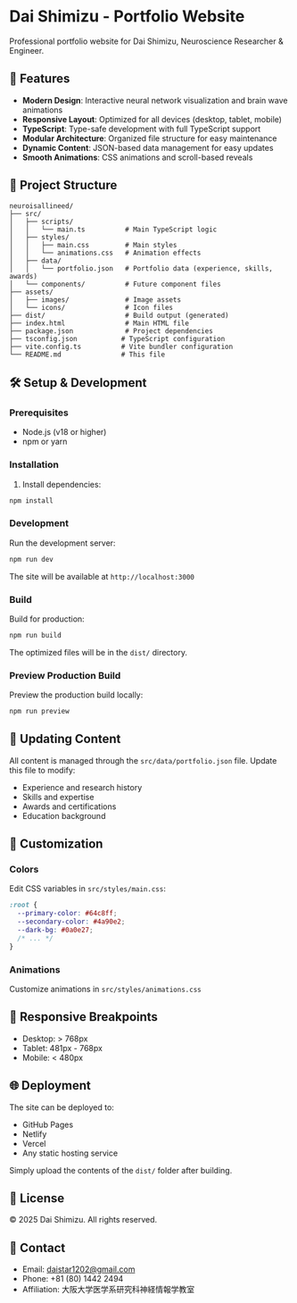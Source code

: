 # Dai Shimizu - Portfolio Website

Professional portfolio website for Dai Shimizu, Neuroscience Researcher & Engineer.

## 🚀 Features

- **Modern Design**: Interactive neural network visualization and brain wave animations
- **Responsive Layout**: Optimized for all devices (desktop, tablet, mobile)
- **TypeScript**: Type-safe development with full TypeScript support
- **Modular Architecture**: Organized file structure for easy maintenance
- **Dynamic Content**: JSON-based data management for easy updates
- **Smooth Animations**: CSS animations and scroll-based reveals

## 📁 Project Structure

```
neuroisallineed/
├── src/
│   ├── scripts/
│   │   └── main.ts          # Main TypeScript logic
│   ├── styles/
│   │   ├── main.css         # Main styles
│   │   └── animations.css   # Animation effects
│   ├── data/
│   │   └── portfolio.json   # Portfolio data (experience, skills, awards)
│   └── components/          # Future component files
├── assets/
│   ├── images/              # Image assets
│   └── icons/               # Icon files
├── dist/                    # Build output (generated)
├── index.html               # Main HTML file
├── package.json             # Project dependencies
├── tsconfig.json           # TypeScript configuration
├── vite.config.ts          # Vite bundler configuration
└── README.md               # This file
```

## 🛠️ Setup & Development

### Prerequisites
- Node.js (v18 or higher)
- npm or yarn

### Installation

1. Install dependencies:
```bash
npm install
```

### Development

Run the development server:
```bash
npm run dev
```

The site will be available at `http://localhost:3000`

### Build

Build for production:
```bash
npm run build
```

The optimized files will be in the `dist/` directory.

### Preview Production Build

Preview the production build locally:
```bash
npm run preview
```

## 📝 Updating Content

All content is managed through the `src/data/portfolio.json` file. Update this file to modify:

- Experience and research history
- Skills and expertise
- Awards and certifications
- Education background

## 🎨 Customization

### Colors
Edit CSS variables in `src/styles/main.css`:
```css
:root {
  --primary-color: #64c8ff;
  --secondary-color: #4a90e2;
  --dark-bg: #0a0e27;
  /* ... */
}
```

### Animations
Customize animations in `src/styles/animations.css`

## 📱 Responsive Breakpoints

- Desktop: > 768px
- Tablet: 481px - 768px
- Mobile: < 480px

## 🌐 Deployment

The site can be deployed to:
- GitHub Pages
- Netlify
- Vercel
- Any static hosting service

Simply upload the contents of the `dist/` folder after building.

## 📄 License

© 2025 Dai Shimizu. All rights reserved.

## 📧 Contact

- Email: daistar1202@gmail.com
- Phone: +81 (80) 1442 2494
- Affiliation: 大阪大学医学系研究科神経情報学教室
